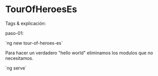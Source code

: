 # TourOfHeroesEs

Tags & explicación:

paso-01: 

´ng new tour-of-heroes-es´

Para hacer un verdadero "hello world" eliminamos los modulos que no necesitamos.

´ng serve´
